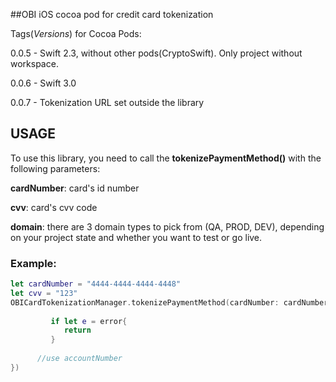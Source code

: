 ##OBI iOS cocoa pod for credit card tokenization

Tags(_Versions_) for Cocoa Pods:

0.0.5 - Swift 2.3, without other pods(CryptoSwift). Only project without workspace.

0.0.6 - Swift 3.0

0.0.7 - Tokenization URL set outside the library

## USAGE

To use this library, you need to call the **tokenizePaymentMethod()** with the following parameters:

**cardNumber**: card's id number
  
**cvv**: card's cvv code
  
**domain**: there are 3 domain types to pick from (QA, PROD, DEV), depending on your project state and whether you want to test or go live.
  
### Example:  

```swift
let cardNumber = "4444-4444-4444-4448"
let cvv = "123"
OBICardTokenizationManager.tokenizePaymentMethod(cardNumber: cardNumber, cvv: cvv, domain: .QA, completionBlock: { [weak self] (accountNumber, error) in
         
         if let e = error{
         	return
         }
         
      //use accountNumber 
})
```


